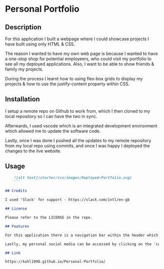 # Personal Portfolio

## Description

For this application I built a webpage where I could showcase projects I have built using only HTML & CSS. 

The reason I wanted to have my own web page is because I wanted to have a one-stop shop for potential employeers, who could visit my portfolio to see all my deployed applications. Also, I want to be able to show friends & family my projects. 

During the process I learnt how to using flex-box grids to display my projects & how to use the justify-content property within CSS. 

## Installation

I setup a remote repo on Github to work from, which I then cloned to my local repository so I can have the two in sync. 

Afterwards, I used vscode which is an integrated development environment which allowed me to update the software code.

Lastly, once I was done I pushed all the updates to my remote repository from my local repo using commits, and once I was happy I deployed the changes to the live website.

## Usage

```md
    ![alt text](starter/css/images/Deployed-Portfolio.svg)
    ```

## Credits

I used 'Slack' for support - https://slack.com/intl/en-gb

## License

Please refer to the LICENSE in the repo.

## Features

For this application there is a navigation bar within the header which includes more in depth information, which you can access by clicking any of the links to jump straight to the section. Also, there is the open to scroll down the page using the scroller. 

Lastly, my personal social media can be accessed by clicking on the 'contact me' link in the header naviagtion. 

## Link

https://kohl1998.github.io/Personal-Portfolio/
